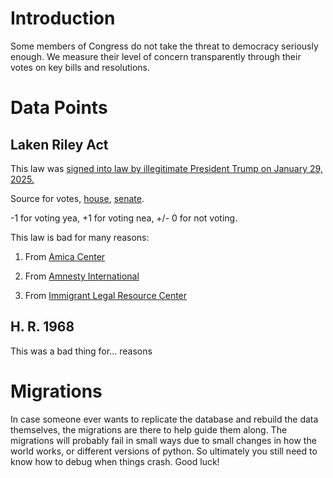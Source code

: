 # Introduction

Some members of Congress do not take the threat to democracy seriously enough. We measure their level of concern transparently through their votes on key bills and resolutions.

# Data Points

## Laken Riley Act

This law was [signed into law by illegitimate President Trump on January 29, 2025.](https://www.congress.gov/bill/119th-congress/senate-bill/5/all-actions)

Source for votes, [house](https://clerk.house.gov/Votes/202523), [senate](https://www.senate.gov/legislative/LIS/roll_call_votes/vote1191/vote_119_1_00007.htm).

-1 for voting yea, +1 for voting nea, +/- 0 for not voting.

This law is bad for many reasons:

1. From [Amica Center](https://amicacenter.org/uncategorized/laken-riley-act-weakens-rights-to-due-process/)

2. From [Amnesty International](https://www.amnestyusa.org/press-releases/amnesty-international-usa-reaction-to-laken-riley-act/)

3. From [Immigrant Legal Resource Center](https://www.ilrc.org/laken-riley-act-manipulates-tragedy-unjustly-demonizes-immigrants)

## H. R. 1968

This was a bad thing for... reasons

# Migrations

In case someone ever wants to replicate the database and rebuild the data themselves, the migrations are there to help guide them along. The migrations will probably fail in small ways due to small changes in how the world works, or different versions of python. So ultimately you still need to know how to debug when things crash. Good luck!
